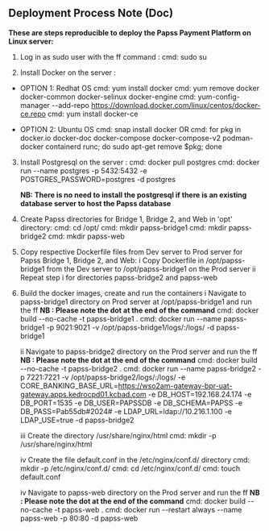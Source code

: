 ## Deployment Process Note (Doc)

**These are steps reproducible to deploy the Papss Payment Platform on Linux server:**

1. Log in as sudo user with the ff command :
   cmd: sudo su

2. Install Docker on the server :

- OPTION 1: Redhat OS
  cmd: yum install docker
  cmd: yum remove docker docker-common docker-selinux docker-engine
  cmd: yum-config-manager --add-repo https://download.docker.com/linux/centos/docker-ce.repo
  cmd: yum install docker-ce

- OPTION 2: Ubuntu OS
  cmd: snap install docker
  OR
  cmd: for pkg in docker.io docker-doc docker-compose docker-compose-v2 podman-docker containerd runc; do sudo apt-get remove $pkg; done

3. Install Postgresql on the server :
   cmd: docker pull postgres
   cmd: docker run --name postgres -p 5432:5432 -e POSTGRES_PASSWORD=postgres -d postgres

   **NB: There is no need to install the postgresql if there is an existing database server to host the Papss database**

4. Create Papss directories for Bridge 1, Bridge 2, and Web in 'opt' directory:
   cmd: cd /opt/
   cmd: mkdir papss-bridge1
   cmd: mkdir papss-bridge2
   cmd: mkdir papss-web

5. Copy respective Dockerfile files from Dev server to Prod server for Papss Bridge 1, Bridge 2, and Web:
   i Copy Dockerfile in /opt/papss-bridge1 from the Dev server to /opt/papss-bridge1 on the Prod server
   ii Repeat step i for directories papss-bridge2 and papss-web

6. Build the docker images, create and run the containers
   i Navigate to papss-bridge1 directory on Prod server at /opt/papss-bridge1 and run the ff
   **NB : Please note the dot at the end of the command**
   cmd: docker build --no-cache -t papss-bridge1 .
   cmd: docker run --name papss-bridge1 -p 9021:9021 -v /opt/papss-bridge1/logs/:/logs/ -d papss-bridge1

   ii Navigate to papss-bridge2 directory on the Prod server and run the ff
   **NB : Please note the dot at the end of the command**
   cmd: docker build --no-cache -t papss-bridge2 .
   cmd: docker run --name papss-bridge2 -p 7221:7221 -v /opt/papss-bridge2/logs/:/logs/ -e CORE_BANKING_BASE_URL=https://wso2am-gateway-bpr-uat-gateway.apps.kedrocpd01.kcbad.com -e DB_HOST=192.168.24.174 -e DB_PORT=1535 -e DB_USER=PAPSSDB -e DB_SCHEMA=PAPSS -e DB_PASS=Pab55db#2024# -e LDAP_URL=ldap://10.216.1.100 -e LDAP_USE=true -d papss-bridge2

   iii Create the directory /usr/share/nginx/html
   cmd: mkdir -p /usr/share/nginx/html

   iv Create the file default.conf in the /etc/nginx/conf.d/ directory
   cmd: mkdir -p /etc/nginx/conf.d/
   cmd: cd /etc/nginx/conf.d/
   cmd: touch default.conf

   iv Navigate to papss-web directory on the Prod server and run the ff
   **NB : Please note the dot at the end of the command**
   cmd: docker build --no-cache -t papss-web .
   cmd: docker run --restart always --name papss-web -p 80:80 -d papss-web
